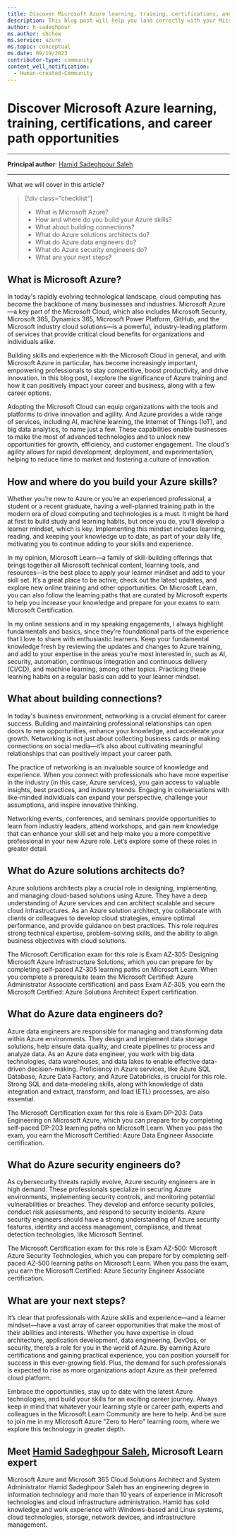 ```yaml
---
title: Discover Microsoft Azure learning, training, certifications, and career path opportunities
description: This blog post will help you land correctly with your Microsoft Azure Certification learning and Career path 
author: h-sadeghpour
ms.author: shchow
ms.service: azure
ms.topic: conceptual
ms.date: 09/19/2023
contributor-type: community
content_well_notification: 
  - Human-created-Community
---
```


# Discover Microsoft Azure learning, training, certifications, and career path opportunities

---

**Principal author**: [Hamid Sadeghpour Saleh](https://learn.microsoft.com/users/hamidsadeghpoursaleh/)

---

What we will cover in this article?

> [!div class="checklist"]
> * What is Microsoft Azure?
> * How and where do you build your Azure skills?
> * What about building connections?
> * What do Azure solutions architects do?
> * What do Azure data engineers do?
> * What do Azure security engineers do?
> * What are your next steps?


## What is Microsoft Azure?

In today's rapidly evolving technological landscape, cloud computing has become the backbone of many businesses and industries. Microsoft Azure—a key part of the Microsoft Cloud, which also includes Microsoft Security, Microsoft 365, Dynamics 365, Microsoft Power Platform, GitHub, and the Microsoft industry cloud solutions—is a powerful, industry-leading platform of services that provide critical cloud benefits for organizations and individuals alike. 


Building skills and experience with the Microsoft Cloud in general, and with Microsoft Azure in particular, has become increasingly important, empowering professionals to stay competitive, boost productivity, and drive innovation. In this blog post, I explore the significance of Azure training and how it can positively impact your career and business, along with a few career options.


Adopting the Microsoft Cloud can equip organizations with the tools and platforms to drive innovation and agility. And Azure provides a wide range of services, including AI, machine learning, the Internet of Things (IoT), and big data analytics, to name just a few. These capabilities enable businesses to make the most of advanced technologies and to unlock new opportunities for growth, efficiency, and customer engagement. The cloud's agility allows for rapid development, deployment, and experimentation, helping to reduce time to market and fostering a culture of innovation.

 

## How and where do you build your Azure skills?

Whether you’re new to Azure or you’re an experienced professional, a student or a recent graduate, having a well-planned training path in the modern era of cloud computing and technologies is a must. It might be hard at first to build study and learning habits, but once you do, you’ll develop a learner mindset, which is key. Implementing this mindset includes learning, reading, and keeping your knowledge up to date, as part of your daily life, motivating you to continue adding to your skills and experience.

 

In my opinion, Microsoft Learn—a family of skill-building offerings that brings together all Microsoft technical content, learning tools, and resources—is the best place to apply your learner mindset and add to your skill set. It’s a great place to be active, check out the latest updates, and explore new online training and other opportunities. On Microsoft Learn, you can also follow the learning paths that are curated by Microsoft experts to help you increase your knowledge and prepare for your exams to earn Microsoft Certification.

 

In my online sessions and in my speaking engagements, I always highlight fundamentals and basics, since they’re foundational parts of the experience that I love to share with enthusiastic learners. Keep your fundamental knowledge fresh by reviewing the updates and changes to Azure training, and add to your expertise in the areas you’re most interested in, such as AI, security, automation, continuous integration and continuous delivery (CI/CD), and machine learning, among other topics. Practicing these learning habits on a regular basis can add to your learner mindset.

 

## What about building connections?

In today's business environment, networking is a crucial element for career success. Building and maintaining professional relationships can open doors to new opportunities, enhance your knowledge, and accelerate your growth. Networking is not just about collecting business cards or making connections on social media—it’s also about cultivating meaningful relationships that can positively impact your career path.

 

The practice of networking is an invaluable source of knowledge and experience. When you connect with professionals who have more expertise in the industry (in this case, Azure services), you gain access to valuable insights, best practices, and industry trends. Engaging in conversations with like-minded individuals can expand your perspective, challenge your assumptions, and inspire innovative thinking.

Networking events, conferences, and seminars provide opportunities to learn from industry leaders, attend workshops, and gain new knowledge that can enhance your skill set and help make you a more competitive professional in your new Azure role. Let’s explore some of these roles in greater detail.

 

## What do Azure solutions architects do?

Azure solutions architects play a crucial role in designing, implementing, and managing cloud-based solutions using Azure. They have a deep understanding of Azure services and can architect scalable and secure cloud infrastructures. As an Azure solution architect, you collaborate with clients or colleagues to develop cloud strategies, ensure optimal performance, and provide guidance on best practices. This role requires strong technical expertise, problem-solving skills, and the ability to align business objectives with cloud solutions.

 

The Microsoft Certification exam for this role is Exam AZ-305: Designing Microsoft Azure Infrastructure Solutions, which you can prepare for by completing self-paced AZ-305 learning paths on Microsoft Learn. When you complete a prerequisite (earn the Microsoft Certified: Azure Administrator Associate certification) and pass Exam AZ-305, you earn the Microsoft Certified: Azure Solutions Architect Expert certification.

 

## What do Azure data engineers do?

Azure data engineers are responsible for managing and transforming data within Azure environments. They design and implement data storage solutions, help ensure data quality, and create pipelines to process and analyze data. As an Azure data engineer, you work with big data technologies, data warehouses, and data lakes to enable effective data-driven decision-making. Proficiency in Azure services, like Azure SQL Database, Azure Data Factory, and Azure Databricks, is crucial for this role. Strong SQL and data-modeling skills, along with knowledge of data integration and extract, transform, and load (ETL) processes, are also essential.

 

The Microsoft Certification exam for this role is Exam DP-203: Data Engineering on Microsoft Azure, which you can prepare for by completing self-paced DP-203 learning paths on Microsoft Learn. When you pass the exam, you earn the Microsoft Certified: Azure Data Engineer Associate certification.

 

## What do Azure security engineers do?

As cybersecurity threats rapidly evolve, Azure security engineers are in high demand. These professionals specialize in securing Azure environments, implementing security controls, and monitoring potential vulnerabilities or breaches. They develop and enforce security policies, conduct risk assessments, and respond to security incidents. Azure security engineers should have a strong understanding of Azure security features, identity and access management, compliance, and threat detection technologies, like Microsoft Sentinel.


The Microsoft Certification exam for this role is Exam AZ-500: Microsoft Azure Security Technologies, which you can prepare for by completing self-paced AZ-500 learning paths on Microsoft Learn. When you pass the exam, you earn the Microsoft Certified: Azure Security Engineer Associate certification.

 

## What are your next steps?

It’s clear that professionals with Azure skills and experience—and a learner mindset—have a vast array of career opportunities that make the most of their abilities and interests. Whether you have expertise in cloud architecture, application development, data engineering, DevOps, or security, there’s a role for you in the world of Azure. By earning Azure certifications and gaining practical experience, you can position yourself for success in this ever-growing field. Plus, the demand for such professionals is expected to rise as more organizations adopt Azure as their preferred cloud platform.


Embrace the opportunities, stay up to date with the latest Azure technologies, and build your skills for an exciting career journey. Always keep in mind that whatever your learning style or career path, experts and colleagues in the Microsoft Learn Community are here to help. And be sure to join me in my Microsoft Azure "Zero to Hero" learning room, where we explore this technology in greater depth. 

 

## Meet [Hamid Sadeghpour Saleh](https://www.linkedin.com/in/h-sadeghpour/), Microsoft Learn expert 

Microsoft Azure and Microsoft 365 Cloud Solutions Architect and System Administrator Hamid Sadeghpour Saleh has an engineering degree in information technology and more than 10 years of experience in Microsoft technologies and cloud infrastructure administration. Hamid has solid knowledge and work experience with Windows-based and Linux systems, cloud technologies, storage, network devices, and infrastructure management.

